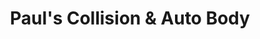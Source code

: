 ---
title: "Paul's Collision & Auto Body"
url: /toronto/pauls-collision-und-auto-body/
shop: Autowerkstatt
---